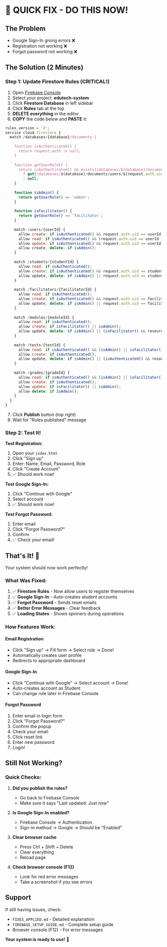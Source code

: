 # 🚨 QUICK FIX - DO THIS NOW!

## The Problem
- Google Sign-In giving errors ❌
- Registration not working ❌
- Forgot password not working ❌

## The Solution (2 Minutes)

### Step 1: Update Firestore Rules (CRITICAL!)

1. Open [Firebase Console](https://console.firebase.google.com/)
2. Select your project: **edutech-system**
3. Click **Firestore Database** in left sidebar
4. Click **Rules** tab at the top
5. **DELETE everything** in the editor
6. **COPY** the code below and **PASTE** it:

```javascript
rules_version = '2';
service cloud.firestore {
  match /databases/{database}/documents {
    
    function isAuthenticated() {
      return request.auth != null;
    }
    
    function getUserRole() {
      return isAuthenticated() && exists(/databases/$(database)/documents/users/$(request.auth.uid)) 
        ? get(/databases/$(database)/documents/users/$(request.auth.uid)).data.role 
        : null;
    }
    
    function isAdmin() {
      return getUserRole() == 'admin';
    }
    
    function isFacilitator() {
      return getUserRole() == 'facilitator';
    }
    
    match /users/{userId} {
      allow create: if isAuthenticated() && request.auth.uid == userId;
      allow read: if isAuthenticated() && (request.auth.uid == userId || isAdmin() || (isFacilitator() && exists(/databases/$(database)/documents/users/$(userId)) && get(/databases/$(database)/documents/users/$(userId)).data.role == 'student'));
      allow update: if isAuthenticated() && request.auth.uid == userId;
      allow create, delete: if isAdmin();
    }
    
    match /students/{studentId} {
      allow read: if isAuthenticated();
      allow create: if isAuthenticated() && request.auth.uid == studentId;
      allow update, delete: if isAdmin() || request.auth.uid == studentId;
    }
    
    match /facilitators/{facilitatorId} {
      allow read: if isAuthenticated();
      allow create: if isAuthenticated() && request.auth.uid == facilitatorId;
      allow update, delete: if isAdmin() || request.auth.uid == facilitatorId;
    }
    
    match /modules/{moduleId} {
      allow read: if isAuthenticated();
      allow create: if isFacilitator() || isAdmin();
      allow update, delete: if isAdmin() || (isFacilitator() && resource.data.createdBy == request.auth.uid);
    }
    
    match /tests/{testId} {
      allow read: if isAuthenticated() && (isAdmin() || isFacilitator() || (resource.data.visible == true));
      allow create: if isAuthenticated();
      allow update, delete: if isAdmin() || (isAuthenticated() && resource.data.createdBy == request.auth.uid);
    }
    
    match /grades/{gradeId} {
      allow read: if isAuthenticated() && (isAdmin() || isFacilitator() || resource.data.studentId == request.auth.uid);
      allow create: if isAuthenticated();
      allow update: if isFacilitator() || isAdmin();
      allow delete: if isAdmin();
    }
  }
}
```

7. Click **Publish** button (top right)
8. Wait for "Rules published" message

### Step 2: Test It!

**Test Registration:**
1. Open your `index.html`
2. Click "Sign up"
3. Enter: Name, Email, Password, Role
4. Click "Create Account"
5. ✅ Should work now!

**Test Google Sign-In:**
1. Click "Continue with Google"
2. Select account
3. ✅ Should work now!

**Test Forgot Password:**
1. Enter email
2. Click "Forgot Password?"
3. Confirm
4. ✅ Check your email!

## That's It! 🎉

Your system should now work perfectly!

### What Was Fixed:

1. ✅ **Firestore Rules** - Now allow users to register themselves
2. ✅ **Google Sign-In** - Auto-creates student accounts
3. ✅ **Forgot Password** - Sends reset emails
4. ✅ **Better Error Messages** - Clear feedback
5. ✅ **Loading States** - Shows spinners during operations

### How Features Work:

#### Email Registration
- Click "Sign up" → Fill form → Select role → Done!
- Automatically creates user profile
- Redirects to appropriate dashboard

#### Google Sign-In  
- Click "Continue with Google" → Select account → Done!
- Auto-creates account as Student
- Can change role later in Firebase Console

#### Forgot Password
1. Enter email in login form
2. Click "Forgot Password?"
3. Confirm the popup
4. Check your email
5. Click reset link
6. Enter new password
7. Login!

## Still Not Working?

### Quick Checks:

1. **Did you publish the rules?**
   - Go back to Firebase Console
   - Make sure it says "Last updated: Just now"

2. **Is Google Sign-In enabled?**
   - Firebase Console → Authentication
   - Sign-in method → Google → Should be "Enabled"

3. **Clear browser cache**
   - Press Ctrl + Shift + Delete
   - Clear everything
   - Reload page

4. **Check browser console (F12)**
   - Look for red error messages
   - Take a screenshot if you see errors

## Support

If still having issues, check:
- `FIXES_APPLIED.md` - Detailed explanation
- `FIREBASE_SETUP_GUIDE.md` - Complete setup guide
- Browser console (F12) - For error messages

**Your system is ready to use!** 🚀

